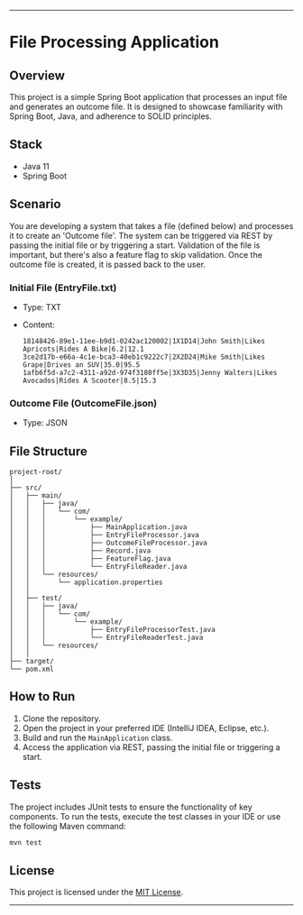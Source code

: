 
---

# File Processing Application

## Overview

This project is a simple Spring Boot application that processes an input file and generates an outcome file. It is designed to showcase familiarity with Spring Boot, Java, and adherence to SOLID principles.

## Stack

- Java 11
- Spring Boot

## Scenario

You are developing a system that takes a file (defined below) and processes it to create an 'Outcome file'. The system can be triggered via REST by passing the initial file or by triggering a start. Validation of the file is important, but there's also a feature flag to skip validation. Once the outcome file is created, it is passed back to the user.

### Initial File (EntryFile.txt)

- Type: TXT
- Content:

    ```
    18148426-89e1-11ee-b9d1-0242ac120002|1X1D14|John Smith|Likes Apricots|Rides A Bike|6.2|12.1
    3ce2d17b-e66a-4c1e-bca3-40eb1c9222c7|2X2D24|Mike Smith|Likes Grape|Drives an SUV|35.0|95.5
    1afb6f5d-a7c2-4311-a92d-974f3180ff5e|3X3D35|Jenny Walters|Likes Avocados|Rides A Scooter|8.5|15.3
    ```

### Outcome File (OutcomeFile.json)

- Type: JSON

## File Structure

```
project-root/
│
├── src/
│   ├── main/
│   │   ├── java/
│   │   │   └── com/
│   │   │       └── example/
│   │   │           ├── MainApplication.java
│   │   │           ├── EntryFileProcessor.java
│   │   │           ├── OutcomeFileProcessor.java
│   │   │           ├── Record.java
│   │   │           ├── FeatureFlag.java
│   │   │           └── EntryFileReader.java
│   │   └── resources/
│   │       └── application.properties
│   │
│   ├── test/
│   │   ├── java/
│   │   │   └── com/
│   │   │       └── example/
│   │   │           ├── EntryFileProcessorTest.java
│   │   │           └── EntryFileReaderTest.java
│   │   └── resources/
│   │
├── target/
└── pom.xml
```

## How to Run

1. Clone the repository.
2. Open the project in your preferred IDE (IntelliJ IDEA, Eclipse, etc.).
3. Build and run the `MainApplication` class.
4. Access the application via REST, passing the initial file or triggering a start.

## Tests

The project includes JUnit tests to ensure the functionality of key components. To run the tests, execute the test classes in your IDE or use the following Maven command:

```bash
mvn test
```


## License

This project is licensed under the [MIT License](LICENSE).

---

